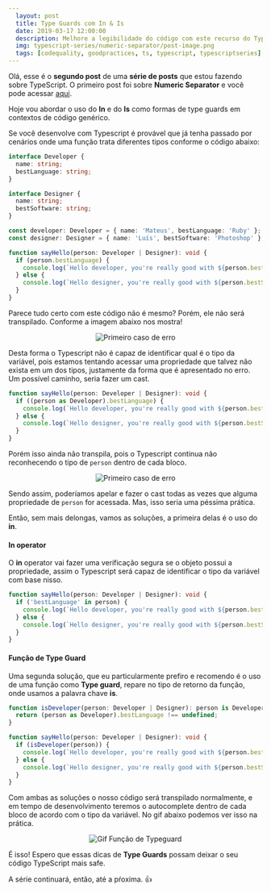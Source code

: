 ```yaml
---
  layout: post
  title: Type Guards com In & Is
  date: 2019-03-17 12:00:00
  description: Melhore a legibilidade do código com este recurso do TypeScript!
  img: typescript-series/numeric-separator/post-image.png
  tags: [codequality, goodpractices, ts, typescript, typescriptseries] 
---
```


Olá, esse é o **segundo post** de uma **série de posts** que estou fazendo sobre TypeScript.
O primeiro post foi sobre **Numeric Separator** e você pode acessar [aqui](/typescript-numeric-separator).

Hoje vou abordar o uso do **In** e do **Is** como formas de type guards em contextos de código genérico.

Se você desenvolve com Typescript é provável que já tenha passado por cenários onde uma função trata diferentes tipos conforme o código abaixo:

```typescript
interface Developer {
  name: string;
  bestLanguage: string;
}

interface Designer {
  name: string;
  bestSoftware: string;
}

const developer: Developer = { name: 'Mateus', bestLanguage: 'Ruby' };
const designer: Designer = { name: 'Luís', bestSoftware: 'Photoshop' };

function sayHello(person: Developer | Designer): void {
  if (person.bestLanguage) {
    console.log(`Hello developer, you're really good with ${person.bestLanguage}`);
  } else {
    console.log(`Hello designer, you're really good with ${person.bestSoftware}`);
  }
}
```

Parece tudo certo com este código não é mesmo? Porém, ele não será transpilado. Conforme a imagem abaixo nos mostra!

<p align="center"> 
  <img src="{{site.baseurl}}/assets/img/typescript-series/in-&-is-operator/error-1.png" alt="Primeiro caso de erro">
</p>

Desta forma o Typescript não é capaz de identificar qual é o tipo da variável, pois estamos tentando acessar uma propriedade que talvez não exista em um dos tipos, justamente da forma que é apresentado no erro. Um possível caminho, seria fazer um cast.

```typescript
function sayHello(person: Developer | Designer): void {
  if ((person as Developer).bestLanguage) {
    console.log(`Hello developer, you're really good with ${person.bestLanguage}`);
  } else {
    console.log(`Hello designer, you're really good with ${person.bestSoftware}`);
  }
}
```

Porém isso ainda não transpila, pois o Typescript continua não reconhecendo o tipo de `person` dentro de cada bloco.

<p align="center"> 
  <img src="{{site.baseurl}}/assets/img/typescript-series/in-&-is-operator/error-2.png" alt="Primeiro caso de erro">
</p>

Sendo assim, poderíamos apelar e fazer o cast todas as vezes que alguma propriedade de `person` for acessada. Mas, isso seria uma péssima prática. 

Então, sem mais delongas, vamos as soluções, a primeira delas é o uso do **in**.

#### In operator

O **in** operator vai fazer uma verificação segura se o objeto possui a propriedade, assim o Typescript será capaz de identificar o tipo da variável com base nisso.

```typescript
function sayHello(person: Developer | Designer): void {
  if ('bestLanguage' in person) {
    console.log(`Hello developer, you're really good with ${person.bestLanguage}`);
  } else {
    console.log(`Hello designer, you're really good with ${person.bestSoftware}`);
  }
}
```

#### Função de Type Guard

Uma segunda solução, que eu particularmente prefiro e recomendo é o uso de uma função como **Type guard**, repare no tipo de retorno da função, onde usamos a palavra chave **is**.

```typescript
function isDeveloper(person: Developer | Designer): person is Developer {
  return (person as Developer).bestLanguage !== undefined;
}

function sayHello(person: Developer | Designer): void {
  if (isDeveloper(person)) {
    console.log(`Hello developer, you're really good with ${person.bestLanguage}`);
  } else {
    console.log(`Hello designer, you're really good with ${person.bestSoftware}`);
  }
}
```

Com ambas as soluções o nosso código será transpilado normalmente, e em tempo de desenvolvimento teremos o autocomplete dentro de cada bloco de acordo com o tipo da variável. No gif abaixo podemos ver isso na prática.

<p align="center"> 
  <img src="{{site.baseurl}}/assets/img/typescript-series/in-&-is-operator/typeguard.gif" alt="Gif Função de Typeguard">
</p>

É isso! Espero que essas dicas de **Type Guards** possam deixar o seu código TypeScript mais safe.

A série continuará, então, até a pŕoxima. :+1:
